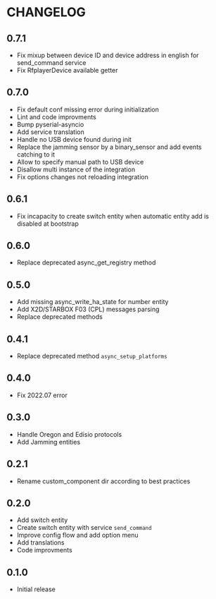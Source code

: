 # CHANGELOG

## 0.7.1

- Fix mixup between device ID and device address in english for send_command service
- Fix RfplayerDevice available getter

## 0.7.0

- Fix default conf missing error during initialization
- Lint and code improvments
- Bump pyserial-asyncio
- Add service translation
- Handle no USB device found during init
- Replace the jamming sensor by a binary_sensor and add events catching to it
- Allow to specify manual path to USB device
- Disallow multi instance of the integration
- Fix options changes not reloading integration

## 0.6.1

- Fix incapacity to create switch entity when automatic entity add is disabled at bootstrap

## 0.6.0

- Replace deprecated async_get_registry method

## 0.5.0

- Add missing async_write_ha_state for number entity
- Add X2D/STARBOX F03 (CPL) messages parsing
- Replace deprecated methods

## 0.4.1

- Replace deprecated method `async_setup_platforms`

## 0.4.0

- Fix 2022.07 error

## 0.3.0

- Handle Oregon and Edisio protocols
- Add Jamming entities

## 0.2.1

- Rename custom_component dir according to best practices

## 0.2.0

- Add switch entity
- Create switch entity with service `send_command`
- Improve config flow and add option menu
- Add translations
- Code improvments

## 0.1.0

- Initial release
